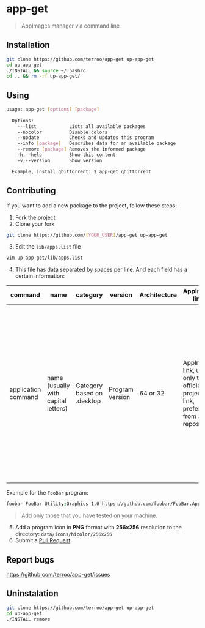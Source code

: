 # app-get
> AppImages manager via command line

## Installation
```sh
git clone https://github.com/terroo/app-get up-app-get
cd up-app-get
./INSTALL && source ~/.bashrc
cd .. && rm -rf up-app-get/
```

## Using
```sh
usage: app-get [options] [package]
  
  Options:
    ---list            Lists all available packages
    --nocolor          Disable colors
    --update           Checks and updates this program
    --info [package]   Describes data for an available package
    --remove [package] Removes the informed package
    -h,--help          Show this content
    -v,--version       Show version

  Example, install qbittorrent: $ app-get qbittorrent  
```

## Contributing
If you want to add a new package to the project, follow these steps:
1. Fork the project
2. Clone your fork
```sh
git clone https://github.com/[YOUR_USER]/app-get up-app-get
```
3. Edit the `lib/apps.list` file
```sh
vim up-app-get/lib/apps.list
```
4. This file has data separated by spaces per line. And each field has a certain information:

| command | name | category | version | Architecture | AppImage link | website | icon/.desktop automatic
|---|---|---|---|---|---|---|---|
| application command | name (usually with capital letters) | Category based on .desktop | Program version | 64 or 32 | AppImage link, use only the official project link, preferably from a Git repository | Inform the official website of the program | If when you run AppImage for the first time and it opens a box asking if you want to create the .desktop and the icon automatically, check `true`, but after testing it on your machine, it does not generate and is not automatically available from Dash your system, check `false` |

Example for the `FooBar` program:
```sh
foobar FooBar Utility;Graphics 1.0 https://github.com/foobar/FooBar.AppImage https://foobar.net false
```
> Add only those that you have tested on your machine.
5. Add a program icon in **PNG** format with **256x256** resolution to the directory: `data/icons/hicolor/256x256`
6. Submit a [Pull Request](https://bit.ly/prenlink)

## Report bugs
<https://github.com/terroo/app-get/issues>

## Uninstalation
```sh
git clone https://github.com/terroo/app-get up-app-get
cd up-app-get
./INSTALL remove
```
